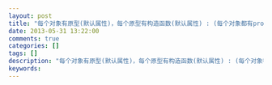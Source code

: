 ```yaml
---
layout: post
title: "每个对象有原型(默认属性)，每个原型有构造函数(默认属性) : (每个对象都有prototype属性,每个prototype都有constructor属性)"
date: 2013-05-31 13:22:00 
comments: true
categories: []
tags: []
description: "每个对象有原型(默认属性)，每个原型有构造函数(默认属性) : (每个对象都有prototype属性,每个prototype都有constructor属性)"
keywords: 
---
```





